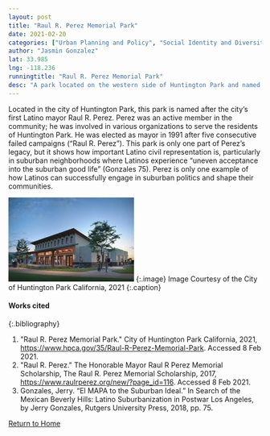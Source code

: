 ```yaml
---
layout: post
title: "Raul R. Perez Memorial Park"
date: 2021-02-20
categories: ["Urban Planning and Policy", "Social Identity and Diversity", "Activism and Justice"]
author: "Jasmin Gonzalez"
lat: 33.985
lng: -118.236
runningtitle: "Raul R. Perez Memorial Park"
desc: "A park located on the western side of Huntington Park and named after the city’s first Latino Mayor, Raul R. Perez."
---
```

Located in the city of Huntington Park, this park is named after the city’s first Latino mayor Raul R. Perez. Perez was an active member in the community; he was involved in various organizations to serve the residents of Huntington Park. He was elected as mayor in 1991 after five consecutive failed campaigns (“Raul R. Perez”). This park is only one part of Perez’s legacy, but it shows how important Latino civil representation is, particularly in suburban neighborhoods where Latinos experience “uneven acceptance into the suburban good life” (Gonzales 75). Perez is only one example of how Latinos can successfully engage in suburban politics and shape their communities. 

![Raul R. Perez Memorial Park](images/RaulRPerezMemorialPark_Pin1_Image1.jpg)
   {:.image} 
Image Courtesy of the City of Huntington Park California, 2021
   {:.caption} 

#### Works cited

{:.bibliography}
1. "Raul R. Perez Memorial Park." City of Huntington Park California, 2021, https://www.hpca.gov/35/Raul-R-Perez-Memorial-Park. Accessed 8 Feb 2021.
2. "Raul R. Perez." The Honorable Mayor Raul R Perez Memorial Scholarship, The Raul R. Perez Memorial Scholarship, 2017, https://www.raulrperez.org/new/?page_id=116. Accessed 8 Feb 2021.
3. Gonzales, Jerry. “El MAPA to the Suburban Ideal.” In Search of the Mexican Beverly Hills: Latino Suburbanization in Postwar Los Angeles, by Jerry Gonzales, Rutgers University Press, 2018, pp. 75. 

[Return to Home](https://uclachicanxstudies.github.io/BarrioSuburbanisms/)

